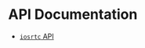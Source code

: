 # API Documentation

* [`iosrtc` API](https://github.com/eface2face/cordova-plugin-iosrtc/blob/master/docs/iosrtc.md)
